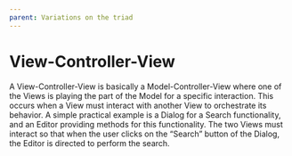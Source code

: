 ```yaml
---
parent: Variations on the triad
---
```

# View-Controller-View

A View-Controller-View is basically a Model-Controller-View where one of the
Views is playing the part of the Model for a specific interaction. This occurs
when a View must interact with another View to orchestrate its behavior.  A
simple practical example is a Dialog for a Search functionality, and an Editor
providing methods for this functionality. The two Views must interact so that
when the user clicks on the “Search” button of the Dialog, the Editor is
directed to perform the search. 

